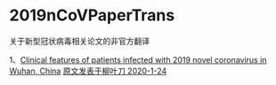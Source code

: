 # 2019nCoVPaperTrans
关于新型冠状病毒相关论文的非官方翻译

1、[Clinical features of patients infected with 2019 novel coronavirus in Wuhan, China]() [原文发表于柳叶刀 2020-1-24](https://www.thelancet.com/journals/lancet/article/PIIS0140-6736(20)30183-5/fulltext)

